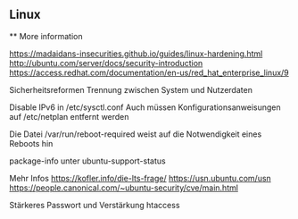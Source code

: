 ## Linux

** More information 

https://madaidans-insecurities.github.io/guides/linux-hardening.html
http://ubuntu.com/server/docs/security-introduction
https://access.redhat.com/documentation/en-us/red_hat_enterprise_linux/9

Sicherheitsreformen
Trennung zwischen System und Nutzerdaten

Disable IPv6 in /etc/sysctl.conf
Auch müssen Konfigurationsanweisungen auf /etc/netplan entfernt werden

Die Datei /var/run/reboot-required weist auf die Notwendigkeit eines Reboots hin

package-info unter ubuntu-support-status

Mehr Infos 
https://kofler.info/die-lts-frage/
https://usn.ubuntu.com/usn
https://people.canonical.com/~ubuntu-security/cve/main.html

Stärkeres Passwort und Verstärkung htaccess
